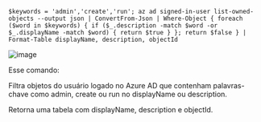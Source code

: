 


`$keywords = 'admin','create','run'; az ad signed-in-user list-owned-objects --output json | ConvertFrom-Json | Where-Object { foreach ($word in $keywords) { if ($_.description -match $word -or $_.displayName -match $word) { return $true } }; return $false } | Format-Table displayName, description, objectId`

![image](https://github.com/user-attachments/assets/7ea515aa-68ad-45e3-8aa7-fe2c74e4f77f)

Esse comando:

Filtra objetos do usuário logado no Azure AD que contenham palavras-chave como admin, create ou run no displayName ou description.

Retorna uma tabela com displayName, description e objectId.
